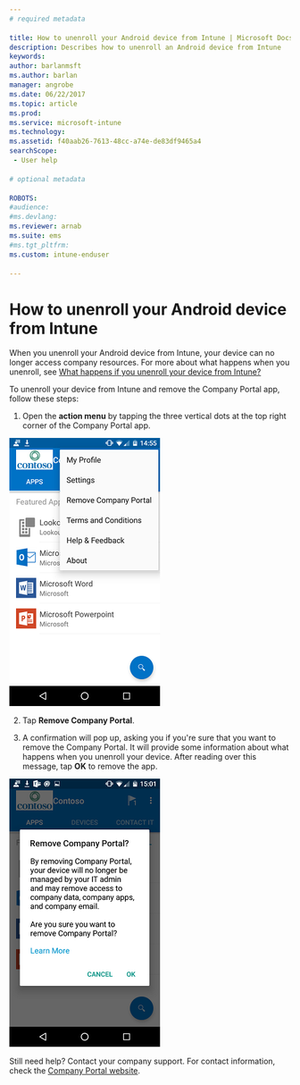 ```yaml
---
# required metadata

title: How to unenroll your Android device from Intune | Microsoft Docs
description: Describes how to unenroll an Android device from Intune
keywords:
author: barlanmsft
ms.author: barlan
manager: angrobe
ms.date: 06/22/2017
ms.topic: article
ms.prod:
ms.service: microsoft-intune
ms.technology:
ms.assetid: f40aab26-7613-48cc-a74e-de83df9465a4
searchScope:
 - User help

# optional metadata

ROBOTS:   
#audience:
#ms.devlang:
ms.reviewer: arnab
ms.suite: ems
#ms.tgt_pltfrm:
ms.custom: intune-enduser

---
```



# How to unenroll your Android device from Intune

When you unenroll your Android device from Intune, your device can no longer access company resources.  For more about what happens when you unenroll, see [What happens if you unenroll your device from Intune?](what-happens-if-you-unenroll-your-device-from-intune-android.md)

To unenroll your device from Intune and remove the Company Portal app, follow these steps:

1. Open the **action menu** by tapping the three vertical dots at the top right corner of the Company Portal app. 

  ![An image of the Android Company Portal app, with the action menu opened in the top right corner. The new "remove company portal" option is available as the third option, underneath "my profile" and "settings", and above "terms and conditions", "help and feedback", and "about".](./media/android_remove_cp_menu_action_after_1705.png)

2. Tap **Remove Company Portal**.

3. A confirmation will pop up, asking you if you're sure that you want to remove the Company Portal. It will provide some information about what happens when you unenroll your device. After reading over this message, tap **OK** to remove the app. 

  ![An image of the confirmation dialog, that is available after selecting the new "remove company portal" option from the action menu. The dialog informs the user that "by removing company portal, your device will no longer be managed by your company support and may remove access to company data, company apps, and company email." It then asks the user to confirm that they want to remove the Company Portal app by selecting "Yes".](./media/android_remove_cp_menu_confirmation_after_1705.png)

Still need help? Contact your company support. For contact information, check the [Company Portal website](https://portal.manage.microsoft.com#HelpDeskDialog).
